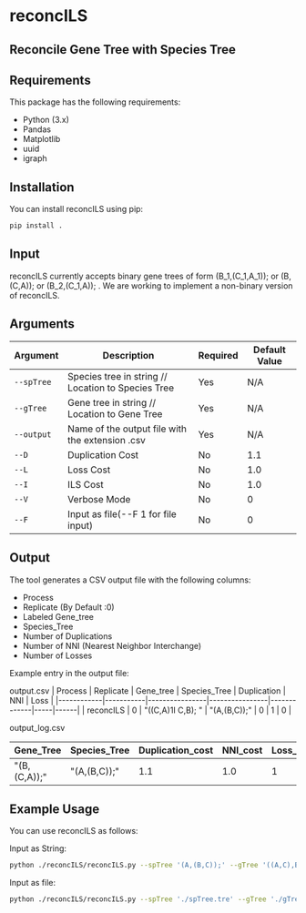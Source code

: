 # reconcILS

## Reconcile Gene Tree with Species Tree

## Requirements
This package has the following requirements:

- Python (3.x)
- Pandas
- Matplotlib
- uuid
- igraph





## Installation

You can install reconcILS using pip:

```bash
pip install .
```

## Input
reconcILS currently accepts binary gene trees of form (B_1,(C_1,A_1)); or (B,(C,A)); or (B_2,(C_1,A)); .
We are working to implement a non-binary version of reconcILS.


## Arguments 
| Argument       | Description                                       | Required | Default Value |
| -------------- | ---------------------------------                 | -------- | ------------- |
| `--spTree`     | Species tree in string // Location to Species Tree                        | Yes      | N/A           |
| `--gTree`      | Gene tree in string // Location to Gene Tree                           | Yes      | N/A           |
| `--output`     | Name of the output file with the extension .csv | Yes      | N/A           |
| `--D`          | Duplication Cost                                 | No       | 1.1           |
| `--L`          | Loss Cost                                       | No       | 1.0           |
| `--I`          | ILS Cost                                        | No       | 1.0           |
| `--V`          | Verbose Mode                                    | No       | 0             |
| `--F`          | Input as file(--F 1 for file input)                                   | No       | 0            |

## Output

The tool generates a CSV output file with the following columns:

- Process
- Replicate (By Default :0)
- Labeled Gene_tree
- Species_Tree
- Number of Duplications
- Number of NNI (Nearest Neighbor Interchange)
- Number of Losses

Example entry in the output file:

output.csv
| Process    | Replicate | Gene_tree      | Species_Tree   | Duplication | NNI | Loss |
|------------|-----------|----------------|----------------|-------------|-----|------|
| reconcILS  | 0         | "((C,A)1I C,B);	" | "(A,(B,C));"   | 0           | 1   | 0    |

output_log.csv

| Gene_Tree     | Species_Tree  | Duplication_cost | NNI_cost | Loss_cost |
|-------------- | ------------- | ---------------- | --------  | --------- |
| "(B,(C,A));"  | "(A,(B,C));" | 1.1              | 1.0     | 1         |



## Example Usage

You can use reconcILS as follows:

Input as String:
```bash
python ./reconcILS/reconcILS.py --spTree '(A,(B,C));' --gTree '((A,C),B);' --output 'result.csv'
```

Input as file:
```bash
python ./reconcILS/reconcILS.py --spTree './spTree.tre' --gTree './gTree.tre' --output 'result.csv' --F 1
```

